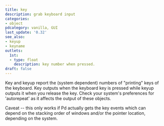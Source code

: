 ```yaml
---
title: key
description: grab keyboard input
categories:
- object
pdcategory: vanilla, GUI
last_update: '0.32'
see_also:
- keyup
- keyname
outlets:
  1st:
  - type: float
    description: key number when pressed.
draft: false
---
```

Key and keyup report the (system dependent) numbers of "printing" keys of the keyboard. Key outputs when the keyboard key is pressed while keyup outputs it when you release the key. Check your system's preferences for 'autorepeat' as it affects the output of these objects.

Caveat -- this only works if Pd actually gets the key events which can depend on the stacking order of windows and/or the pointer location, depending on the system.
